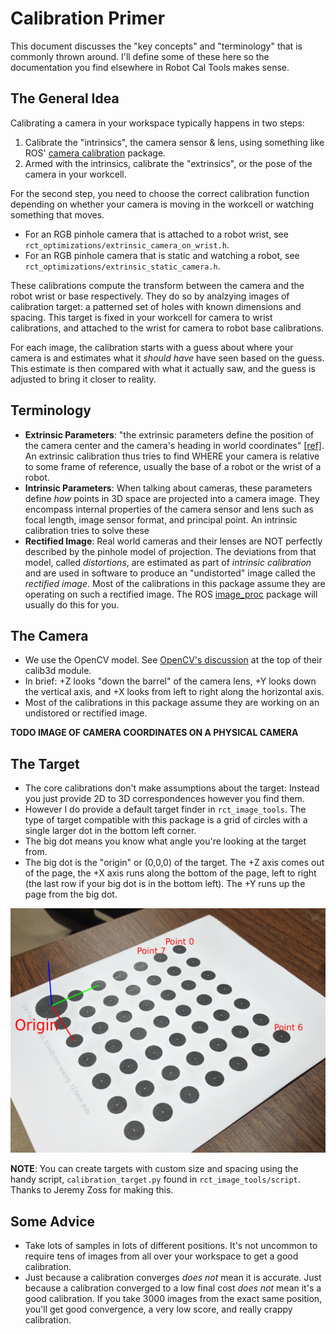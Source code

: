 # Calibration Primer
This document discusses the "key concepts" and "terminology" that is commonly thrown around. I'll define some of these here so the documentation you find elsewhere in Robot Cal Tools makes sense.

## The General Idea
Calibrating a camera in your workspace typically happens in two steps:
 1. Calibrate the "intrinsics", the camera sensor & lens, using something like ROS' [camera calibration](http://wiki.ros.org/camera_calibration) package.
 2. Armed with the intrinsics, calibrate the "extrinsics", or the pose of the camera in your workcell.

For the second step, you need to choose the correct calibration function depending on whether your camera is moving in the workcell or watching something that moves.
 - For an RGB pinhole camera that is attached to a robot wrist, see `rct_optimizations/extrinsic_camera_on_wrist.h`.
 - For an RGB pinhole camera that is static and watching a robot, see `rct_optimizations/extrinsic_static_camera.h`.

These calibrations compute the transform between the camera and the robot wrist or base respectively. They do so by analzying images of calibration target: a
patterned set of holes with known dimensions and spacing. This target is fixed in your workcell for camera to wrist calibrations, and attached to the wrist for
camera to robot base calibrations.

For each image, the calibration starts with a guess about where your camera is and estimates what it *should have* have seen based on the guess. This estimate
is then compared with what it actually saw, and the guess is adjusted to bring it closer to reality.

## Terminology
 - **Extrinsic Parameters**: "the extrinsic parameters define the position of the camera center and the camera's heading in world coordinates" [\[ref\]](https://en.wikipedia.org/wiki/Camera_resectioning#Extrinsic_parameters). An extrinsic calibration thus tries to find WHERE your camera is relative to some frame of reference, usually the base of a robot or the wrist of a robot.
 - **Intrinsic Parameters**: When talking about cameras, these parameters define *how* points in 3D space are projected into a camera image. They encompass internal properties of the camera sensor and lens such as focal length, image sensor format, and principal point. An intrinsic calibration tries to solve these
 - **Rectified Image**: Real world cameras and their lenses are NOT perfectly described by the pinhole model of projection. The deviations from that model, called *distortions*, are estimated as part of *intrinsic calibration* and are used in software to produce an "undistorted" image called the *rectified image*. Most of the calibrations in this package assume they are operating on such a rectified image. The ROS  [image_proc](http://wiki.ros.org/image_proc) package will usually do this for you.

## The Camera
 - We use the OpenCV model. See [OpenCV's discussion](https://docs.opencv.org/2.4/modules/calib3d/doc/camera_calibration_and_3d_reconstruction.html) at the top of their calib3d module.
 - In brief: +Z looks "down the barrel" of the camera lens, +Y looks down the vertical axis, and +X looks from left to right along  the horizontal axis.
 - Most of the calibrations in this package assume they are working on an undistored or rectified image.

**TODO IMAGE OF CAMERA COORDINATES ON A PHYSICAL CAMERA**

## The Target
- The core calibrations don't make assumptions about the target: Instead you just provide 2D to 3D correspondences however you find them.
- However I do provide a default target finder in `rct_image_tools`. The type of target compatible with this package is a grid of circles with a single larger dot in the bottom left corner.
- The big dot means you know what angle you're looking at the target from. 
- The big dot is the "origin" or (0,0,0) of the target. The +Z axis comes out of the page, the +X axis runs along the bottom of the page, left to right (the last row if your big dot is in the bottom left). The +Y runs up the page from the big dot.

![Calibration Target](docs/mod_circle_target_annotated.png)

**NOTE**: You can create targets with custom size and spacing using the handy script, `calibration_target.py` found in `rct_image_tools/script`. Thanks to Jeremy Zoss for making this.

## Some Advice
 - Take lots of samples in lots of different positions. It's not uncommon to require tens of images from all over your workspace to get a good calibration.
 - Just because a calibration converges *does not* mean it is accurate. Just because a calibration converged to a low final cost *does not* mean it's a good calibration. If you take 3000 images from the exact same position, you'll get good convergence, a very low score, and really crappy calibration.
 
